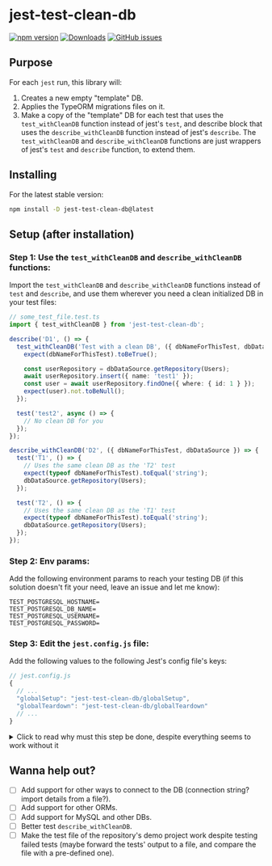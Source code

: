 <!-- spell-checker:ignore typeof -->

# jest-test-clean-db

[![npm version](https://badge.fury.io/js/jest-test-clean-db.svg)](https://badge.fury.io/js/jest-test-clean-db)
[![Downloads](https://img.shields.io/npm/dm/jest-test-clean-db.svg)](https://www.npmjs.com/package/jest-test-clean-db)
[![GitHub issues](https://img.shields.io/github/issues/Asaf-S/jest-test-clean-db)](https://github.com/Asaf-S/jest-test-clean-db/issues)

## Purpose
For each `jest` run, this library will:
1. Creates a new empty "template" DB.
2. Applies the TypeORM migrations files on it.
3. Make a copy of the "template" DB for each test that uses the `test_withCleanDB` function instead of jest's `test`, and describe block that uses the `describe_withCleanDB` function instead of jest's `describe`.
   The `test_withCleanDB` and `describe_withCleanDB` functions are just wrappers of jest's `test` and `describe` function, to extend them.

## Installing

For the latest stable version:

```bash
npm install -D jest-test-clean-db@latest
```

## Setup (after installation)

### Step 1: **Use the `test_withCleanDB` and `describe_withCleanDB` functions**:

Import the `test_withCleanDB` and `describe_withCleanDB` functions instead of `test` and `describe`, and use them wherever you need a clean initialized DB in your test files:

```typescript
// some_test_file.test.ts
import { test_withCleanDB } from 'jest-test-clean-db';

describe('D1', () => {
  test_withCleanDB('Test with a clean DB', ({ dbNameForThisTest, dbDataSource }) => {
    expect(dbNameForThisTest).toBeTrue();

    const userRepository = dbDataSource.getRepository(Users);
    await userRepository.insert({ name: 'test1' });
    const user = await userRepository.findOne({ where: { id: 1 } });
    expect(user).not.toBeNull();
  });

  test('test2', async () => {
    // No clean DB for you
  });
});

describe_withCleanDB('D2', ({ dbNameForThisTest, dbDataSource }) => {
  test('T1', () => {
    // Uses the same clean DB as the 'T2' test
    expect(typeof dbNameForThisTest).toEqual('string');
    dbDataSource.getRepository(Users);
  });

  test('T2', () => {
    // Uses the same clean DB as the 'T1' test
    expect(typeof dbNameForThisTest).toEqual('string');
    dbDataSource.getRepository(Users);
  });
});
```

### Step 2: **Env params**:

Add the following environment params to reach your testing DB (if this solution doesn't fit your need, leave an issue and let me know):

```JS
TEST_POSTGRESQL_HOSTNAME=
TEST_POSTGRESQL_DB_NAME=
TEST_POSTGRESQL_USERNAME=
TEST_POSTGRESQL_PASSWORD=
```

### Step 3: **Edit the `jest.config.js` file**:

Add the following values to the following Jest's config file's keys:

```javascript
// jest.config.js
{
  // ...
  "globalSetup": "jest-test-clean-db/globalSetup",
  "globalTeardown": "jest-test-clean-db/globalTeardown"
  // ...
}
```

<details>
  <summary>Click to read why must this step be done, despite everything seems to work without it</summary>

If you just use the functions `test_withCleanDB` and `describe_withCleanDB` - everything will seem to be working, however, 2 databases will be created per such test/describe (one will be used as a "template" and copy of it for the test - both will be created per test/describe created with the special functions), and also only one of them (the test database) will be deleted, while the "template" database will remain, which will cause the DB to be filled-up eventually and throw errors.
In order to avoid such behavior, and to cause everything to work as expected - you need to add the following values to the following Jest's config file's keys:

</details>

## Wanna help out?

- [ ] Add support for other ways to connect to the DB (connection string? import details from a file?).
- [ ] Add support for other ORMs.
- [ ] Add support for MySQL and other DBs.
- [ ] Better test `describe_withCleanDB`.
- [ ] Make the test file of the repository's demo project work despite testing failed tests (maybe forward the tests' output to a file, and compare the file with a pre-defined one).

<!--
  TODO:
  1. Explain JEST_TEST_CLEAN_DB_DEBUG env param somewhere;
-->
